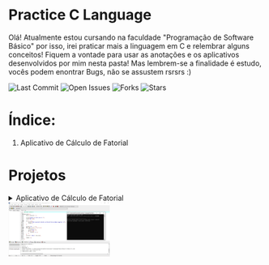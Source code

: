 # Practice C Language

Olá! Atualmente estou cursando na faculdade "Programação de Software Básico" por isso, irei praticar mais a linguagem em C e relembrar alguns conceitos! Fiquem a vontade para usar as anotações e os aplicativos desenvolvidos por mim nesta pasta! Mas lembrem-se a finalidade é estudo, vocês podem enontrar Bugs, não se assustem rsrsrs :) 

![Last Commit](https://img.shields.io/github/last-commit/AR097/Practice-C-Language)
![Open Issues](https://img.shields.io/github/issues/AR097/Practice-C-Language)
![Forks](https://img.shields.io/github/forks/AR097/Practice-C-Language?style=social)
![Stars](https://img.shields.io/github/stars/AR097/Practice-C-Language?style=social)
<br>
# Índice:
1. Aplicativo de Cálculo de Fatorial
   
# Projetos
<!--Aplicativo de Cálculo de Fatorial->
<!--Aplicativo de Cálculo de Fatorial-->
<details>
  <summary>Aplicativo de Cálculo de Fatorial</summary>
<br>Descrição: <br>

Este projeto é um aplicativo simples desenvolvido em C que recebe um número inteiro positivo como entrada e retorna o fatorial desse número, junto com a sequência de multiplicações que compõem o fatorial. Se o número fornecido for menor que 0, o aplicativo exibe uma mensagem informando que o cálculo do fatorial para números negativos não é possível.


📌 <a href="https://github.com/AR097/Practice-C-Language/tree/main/Aplicativo%20de%20C%C3%A1lculo%20de%20Fatorial">Visite o repositorio deste projeto</a><br><br>
Preview:<br>
</details>
    <div align="left">
      <img src="https://github.com/AR097/Practice-C-Language/blob/main/Aplicativo%20de%20C%C3%A1lculo%20de%20Fatorial/tela-C%C3%A1lculo_Fatorial.jpg" width="200"/>
    </div>
    

